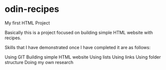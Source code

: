 # odin-recipes
My first HTML Project

Basically this is a project focused on building simple HTML website with recipes. 

Skills that I have demonstrated once I have completed it are as follows:

Using GIT 
Building simple HTML website
Using lists
Using links
Using folder structure
Doing my own research
